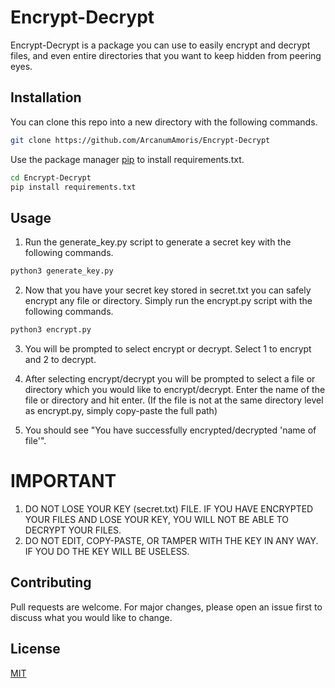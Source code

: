 # Encrypt-Decrypt
Encrypt-Decrypt is a package you can use to easily encrypt and decrypt files, and even entire directories that you want to keep hidden from peering eyes.

## Installation
You can clone this repo into a new directory with the following commands.

```bash 
git clone https://github.com/ArcanumAmoris/Encrypt-Decrypt
```

Use the package manager [pip](https://pip.pypa.io/en/stable/) to install requirements.txt.

```bash
cd Encrypt-Decrypt
pip install requirements.txt
```

## Usage
1. Run the generate_key.py script to generate a secret key with the following commands.

```bash 
python3 generate_key.py
```

2. Now that you have your secret key stored in secret.txt you can safely encrypt any file or directory. Simply run the encrypt.py script with the following commands.

```bash 
python3 encrypt.py
```

3. You will be prompted to select encrypt or decrypt. Select 1 to encrypt and 2 to decrypt.

4. After selecting encrypt/decrypt you will be prompted to select a file or directory which you would like to encrypt/decrypt. Enter the name of the file or directory and hit enter. (If the file is not at the same directory level as encrypt.py, simply copy-paste the full path)

5. You should see "You have successfully encrypted/decrypted 'name of file'".

# IMPORTANT 
1. DO NOT LOSE YOUR KEY (secret.txt) FILE. IF YOU HAVE ENCRYPTED YOUR FILES AND LOSE YOUR KEY, YOU WILL NOT BE ABLE TO DECRYPT YOUR FILES.
2. DO NOT EDIT, COPY-PASTE, OR TAMPER WITH THE KEY IN ANY WAY. IF YOU DO THE KEY WILL BE USELESS. 


## Contributing
Pull requests are welcome. For major changes, please open an issue first to discuss what you would like to change.


## License
[MIT](https://choosealicense.com/licenses/mit/)